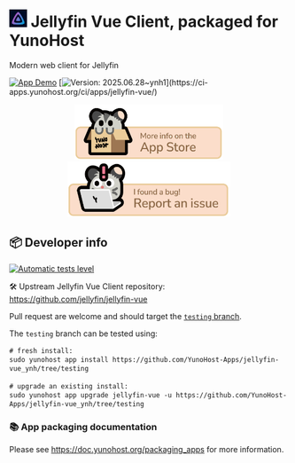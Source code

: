<!--
N.B.: This README was automatically generated by <https://github.com/YunoHost/apps_tools/blob/main/readme_generator>
It shall NOT be edited by hand.
-->

<h1>
  <img src="https://raw.githubusercontent.com/YunoHost/apps/main/logos/jellyfin-vue.png" width="32px" alt="Logo of Jellyfin Vue Client">
  Jellyfin Vue Client, packaged for YunoHost
</h1>

Modern web client for Jellyfin

[![App Demo](https://img.shields.io/badge/App_Demo-blue?style=for-the-badge)](https://jf-vue.pages.dev)
[![Version: 2025.06.28~ynh1](https://img.shields.io/badge/Version-2025.06.28~ynh1-rgba(0,150,0,1)?style=for-the-badge)](https://ci-apps.yunohost.org/ci/apps/jellyfin-vue/)

<div align="center">
<a href="https://apps.yunohost.org/app/jellyfin-vue"><img height="100px" src="https://github.com/YunoHost/yunohost-artwork/raw/refs/heads/main/badges/neopossum-badges/badge_more_info_on_the_appstore.svg"/></a>
<a href="https://github.com/YunoHost-Apps/jellyfin-vue_ynh/issues"><img height="100px" src="https://github.com/YunoHost/yunohost-artwork/raw/refs/heads/main/badges/neopossum-badges/badge_report_an_issue.svg"/></a>
</div>

## 📦 Developer info

[![Automatic tests level](https://apps.yunohost.org/badge/cilevel/jellyfin-vue)](https://ci-apps.yunohost.org/ci/apps/jellyfin-vue/)

🛠️ Upstream Jellyfin Vue Client repository: <https://github.com/jellyfin/jellyfin-vue>

Pull request are welcome and should target the [`testing` branch](https://github.com/YunoHost-Apps/jellyfin-vue_ynh/tree/testing).

The `testing` branch can be tested using:
```
# fresh install:
sudo yunohost app install https://github.com/YunoHost-Apps/jellyfin-vue_ynh/tree/testing

# upgrade an existing install:
sudo yunohost app upgrade jellyfin-vue -u https://github.com/YunoHost-Apps/jellyfin-vue_ynh/tree/testing
```

### 📚 App packaging documentation

Please see <https://doc.yunohost.org/packaging_apps> for more information.